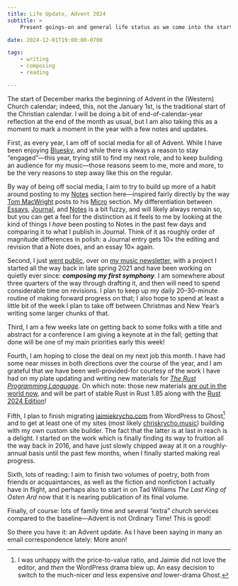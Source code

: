 ```yaml
---
title: Life Update, Advent 2024
subtitle: >
    Present goings-on and general life status as we come into the start of a new liturgical year.

date: 2024-12-01T19:00:00-0700

tags:
    - writing
    - composing
    - reading

---
```


The start of December marks the beginning of Advent in the (Western) Church calendar; indeed, this, not the January 1st, is the traditional start of the Christian calendar.  I will be doing a bit of end-of-calendar-year reflection at the end of the month as usual, but I am also taking this as a moment to mark a moment in the year with a few notes and updates.

First, as every year, I am off of social media for all of Advent. While I have been enjoying [Bluesky][b], and while there is always a reason to stay “engaged”—this year, trying still to find my next role, and to keep building an audience for my music—those reasons seem to me, more and more, to be the very reasons to step away like this on the regular.

[b]: https://bsky.app/profile/chriskrycho.com

By way of being off social media, I aim to try to build up more of a habit around posting to my [Notes][notes] section here—inspired fairly directly by the way [Tom MacWright][tm] posts to his [Micro][micro] section. My differentiation between [Essays][essays], [Journal][journal], and [Notes][notes] is a bit fuzzy, and will likely always remain so, but you can get a feel for the distinction as it feels to me by looking at the kind of things I *have* been posting to Notes in the past few days and comparing it to what I publish in Journal. Think of it as roughly order of magnitude differences in polish: a Journal entry gets 10× the editing and revision that a Note does, and an essay 10× again.

[notes]: https://v5.chriskrycho.com/notes/
[tm]: https://macwright.com
[micro]: https://macwright.com/micro/
[essays]: https://v5.chriskrycho.com/essays/
[journal]: https://v5.chriskrycho.com/journal/

Second, I just [went public][symphony], over on [my music newsletter][newsletter], with a project I started all the way back in late spring 2021 and have been working on quietly ever since: ***composing my first symphony***. I am somewhere about three quarters of the way through drafting it, and then will need to spend considerable time on revisions. I plan to keep up my daily 20–30-minute routine of making forward progress on that; I also hope to spend at least a little bit of the week I plan to take off between Christmas and New Year’s writing some larger chunks of that.

[symphony]: https://newsletter.music.chriskrycho.com/archive/november-2024-a-symphony-yes-that-kind/ "🎼 November 2024: A Symphony (Yes, That Kind)"
[newsletter]: https://newsletter.music.chriskrycho.com

Third, I am a few weeks late on getting back to some folks with a title and abstract for a conference I am giving a keynote at in the fall; getting that done will be one of my main priorities early this week!

Fourth, I am hoping to close the deal on my next job this month. I have had some near misses in both directions over the course of the year, and I am grateful that we have been well-provided-for courtesy of the work I have had on my plate updating and writing new materials for [<cite>The Rust Programming Language</cite>][trpl]. On which note: those new materials [are out in the world now][ch17], and will be part of stable Rust in Rust 1.85 along with the [Rust 2024 Edition][rust-2024]!

[trpl]: https://doc.rust-lang.org/book/
[ch17]: https://doc.rust-lang.org/nightly/book/ch17-00-async-await.html "Chapter 17 of The Rust Programming Language"
[rust-2024]: https://doc.rust-lang.org/stable/edition-guide/rust-2024/index.html

Fifth, I plan to finish migrating [jaimiekrycho.com][jk] from WordPress to Ghost[^1] and to get at least one of my sites (most likely [chriskrycho.music][music]) building with my own custom site builder. The fact that the latter is at last in reach is a delight. I started on the work which is finally finding its way to fruition all the way back in 2016, and have just slowly chipped away at it on a roughly-annual basis until the past few months, when I finally started making real progress.

[jk]: https://jaimiekrycho.com
[music]: https://chriskrycho.music

Sixth, lots of reading: I aim to finish two volumes of poetry, both from friends or acquaintances, as well as the fiction and nonfiction I actually have in flight, and perhaps also to start in on Tad Williams <cite>The Last King of Osten Ard</cite> now that it is nearing publication of its final volume.

Finally, of course: lots of family time and several “extra” church services compared to the baseline—Advent is not Ordinary Time! This is good!

So there you have it: an Advent update. As I have been saying in many an email correspondence lately: More anon!



[^1]: I was unhappy with the price-to-value ratio, and Jaimie did not love the editor, and *then* the WordPress drama blew up. An easy decision to switch to the much-nicer *and* less expensive *and* lower-drama Ghost.
